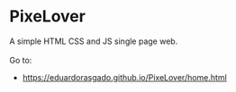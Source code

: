 # PixeLover
A simple HTML CSS and JS single page web.<br><br>
Go to:<br>
- https://eduardorasgado.github.io/PixeLover/home.html

